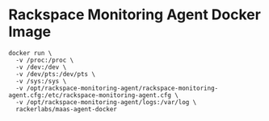 Rackspace Monitoring Agent Docker Image
=======================================

```
docker run \
  -v /proc:/proc \
  -v /dev:/dev \
  -v /dev/pts:/dev/pts \
  -v /sys:/sys \
  -v /opt/rackspace-monitoring-agent/rackspace-monitoring-agent.cfg:/etc/rackspace-monitoring-agent.cfg \
  -v /opt/rackspace-monitoring-agent/logs:/var/log \
  rackerlabs/maas-agent-docker
```
